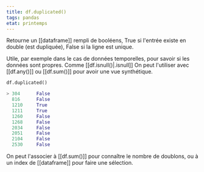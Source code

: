```yaml
---
title: df.duplicated()
tags: pandas
etat: printemps
---
```

Retourne un [[dataframe]] rempli de booléens, True si l'entrée existe en double (est dupliquée), False si la ligne est unique. 

Utile, par exemple dans le cas de données temporelles, pour savoir si les données sont propres. Comme [[df.isnull()\|.isnull]] On peut l'utiliser avec [[df.any()]] ou [[df.sum()]] pour avoir une vue synthétique.

```python
df.duplicated()

> 304      False
  816      False
  1210     True
  1211     True
  1260     False
  1268     False
  2034     False
  2051     False
  2104     False
  2530     False
```

On peut l'associer à [[df.sum()]] pour connaître le nombre de doublons, ou à un index de [[dataframe]] pour faire une sélection.
